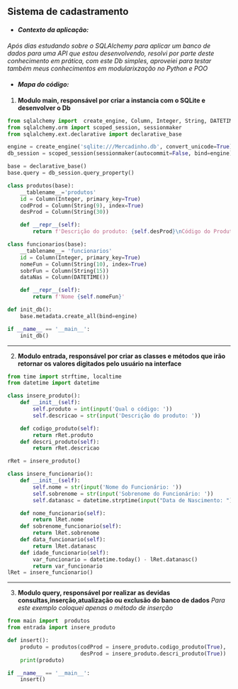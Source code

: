 ## Sistema de cadastramento

* #### *Contexto da aplicação:*

*Após dias estudando sobre o SQLAlchemy para aplicar um banco de dados para uma API que estou desenvolvendo, resolvi por parte deste conhecimento em prática, com este Db simples, aproveiei para testar também meus conhecimentos em modularixzação no Python e POO*

* #### *Mapa do código:*

1. **Modulo main, responsável por criar a instancia com o SQLite e desenvolver o Db**

```Python
from sqlalchemy import  create_engine, Column, Integer, String, DATETIME
from sqlalchemy.orm import scoped_session, sessionmaker
from sqlalchemy.ext.declarative import declarative_base

engine = create_engine('sqlite:///Mercadinho.db', convert_unicode=True)
db_session = scoped_session(sessionmaker(autocommit=False, bind=engine))

base = declarative_base()
base.query = db_session.query_property()

class produtos(base):
    __tablename__='produtos'
    id = Column(Integer, primary_key=True)
    codProd = Column(String(9), index=True)
    desProd = Column(String(30))

    def __repr__(self):
        return f'Descrição do produto: {self.desProd}\nCódigo do Produto: {self.codProd}'

class funcionarios(base):
    __tablename__= 'funcionarios'
    id = Column(Integer, primary_key=True)
    nomeFun = Column(String(10), index=True)
    sobrFun = Column(String(15))
    dataNas = Column(DATETIME())

    def __repr__(self):
        return f'Nome {self.nomeFun}'

def init_db():
    base.metadata.create_all(bind=engine)

if __name__ == '__main__':
    init_db()
```

****

2. **Modulo entrada, responsável por criar as classes e métodos que irão retornar os valores digitados pelo usuário na interface**

```Python
from time import strftime, localtime
from datetime import datetime

class insere_produto():
    def __init__(self):
        self.produto = int(input('Qual o código: '))
        self.descricao = str(input('Descrição do produto: '))

    def codigo_produto(self):
        return rRet.produto
    def descri_produto(self):
        return rRet.descricao

rRet = insere_produto()

class insere_funcionario():
    def __init__(self):
        self.nome = str(input('Nome do Funcionário: '))
        self.sobrenome = str(input('Sobrenome do Funcionário: '))
        self.datanasc = datetime.strptime(input("Data de Nascimento: "), '%d/%m/%Y')

    def nome_funcionario(self):
        return lRet.nome
    def sobrenome_funcionario(self):
        return lRet.sobrenome
    def data_funcionario(self):
        return lRet.datanasc
    def idade_funcionario(self):
        var_funcionario = datetime.today() - lRet.datanasc()
        return var_funcionario
lRet = insere_funcionario()
```
****

3. **Modulo query, responsável por realizar as devidas consultas,inserção,atualização ou exclusão do banco de dados**
*Para este exemplo coloquei apenas o método de inserção*

```Python
from main import  produtos
from entrada import insere_produto

def insert():
    produto = produtos(codProd = insere_produto.codigo_produto(True),
                       desProd = insere_produto.descri_produto(True))
    print(produto)

if __name__ == '__main__':
    insert()


```